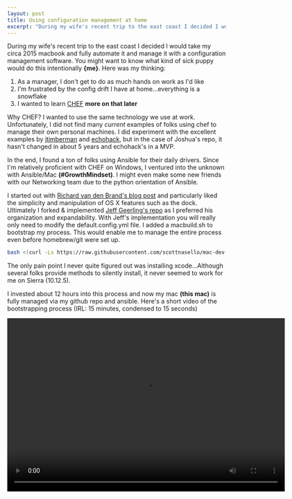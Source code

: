 ```yaml
---
layout: post
title: Using configuration management at home
excerpt: "During my wife's recent trip to the east coast I decided I would take my circa 2015 macbook and fully automate it and manage it with a configuration management software."
---
```


During my wife's recent trip to the east coast I decided I would take my circa 2015 macbook and fully automate it and manage it with a configuration management software.  You  might want to know what kind of sick puppy would do this intentionally **{me}**.  Here was my thinking:
1. As a manager, I don't get to do as much hands on work as I'd like
2. I'm frustrated by the config drift I have at home...everything is a snowflake
3. I wanted to learn [CHEF](https://learn.chef.io) **more on that later**

Why CHEF? I wanted to use the same technology we use at work. Unfortunately, I did not find many *current* examples of folks using chef to manage their own personal machines. I did experiment with the excellent examples by [jtimberman](https://github.com/jtimberman/workstation-chef-repo) and [echohack](https://github.com/echohack/chef_desktop), but in the case of Joshua's repo, it hasn't changed in about 5 years and echohack's in a MVP.  

In the end, I found a ton of folks using Ansible for their daily drivers.  Since I'm relatively proficient with CHEF on Windows, I ventured into the unknown with Ansible/Mac **(#GrowthMindset)**.  I might even make some new friends with our Networking team due to the python orientation of Ansible.

I started out with [Richard van den Brand's blog post](https://blog.vandenbrand.org/2016/01/04/how-to-automate-your-mac-os-x-setup-with-ansible/) and particularly liked the simplicity and manipulation of OS X features such as the dock.  Ultimately I forked & implemented [Jeff Geerling's repo](https://github.com/geerlingguy/mac-dev-playbook) as I preferred his organization and expandability.  With Jeff's implementation you will really only need to modify the default.config.yml file.  I added a macbuild.sh to bootstrap my process.  This would enable me to manage the entire process even before homebrew/git were set up.

```bash
bash <(curl -Ls https://raw.githubusercontent.com/scottnasello/mac-dev-playbook/master/macbuild.sh)
```
The only pain point I never quite figured out was installing xcode...Although several folks provide methods to silently install, it never seemed to work for me on Sierra (10.12.5).  

I invested about 12 hours into this process and now my mac **(this mac)** is fully managed via my github repo and ansible.  Here's a short video of the bootstrapping process (IRL: 15 minutes, condensed to 15 seconds)

<video src = "/videos/ScottAnsible-final.mp4" width="640" height="400" controls preload></video>

